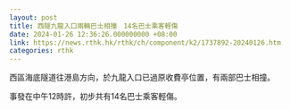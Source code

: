 ```yaml
---
layout: post
title: 西隧九龍入口兩輛巴士相撞　14名巴士乘客輕傷
date: 2024-01-26 12:36:26.000000000 +08:00
link: https://news.rthk.hk/rthk/ch/component/k2/1737892-20240126.htm
categories: rthk
---
```


西區海底隧道往港島方向，於九龍入口已過原收費亭位置，有兩部巴士相撞。

事發在中午12時許，初步共有14名巴士乘客輕傷。
